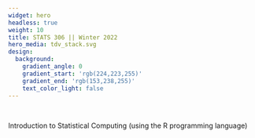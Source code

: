 ```yaml
---
widget: hero
headless: true
weight: 10
title: STATS 306 || Winter 2022
hero_media: tdv_stack.svg
design:
  background:
    gradient_angle: 0
    gradient_start: 'rgb(224,223,255)'
    gradient_end: 'rgb(153,238,255)'
    text_color_light: false   
---
```

<br>

Introduction to Statistical Computing (using the R programming language)


